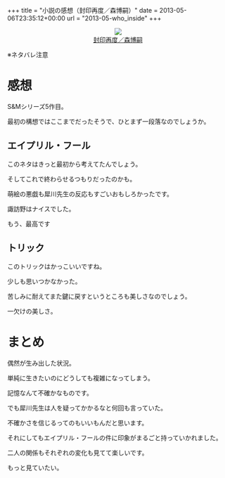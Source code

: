 +++
title = "小説の感想（封印再度／森博嗣）"
date = 2013-05-06T23:35:12+00:00
url = "2013-05-who_inside"
+++
<div style="text-align: center;">
  <a href="http://www.amazon.co.jp/gp/product/4062647990/ref=as_li_ss_il?ie=UTF8&#038;camp=247&#038;creative=7399&#038;creativeASIN=4062647990&#038;linkCode=as2&#038;tag=5000164-22"><img border="0" src="http://ws-fe.amazon-adsystem.com/widgets/q?_encoding=UTF8&#038;ASIN=4062647990&#038;Format=_SL160_&#038;ID=AsinImage&#038;MarketPlace=JP&#038;ServiceVersion=20070822&#038;WS=1&#038;tag=5000164-22" /><br /><span>封印再度／森博嗣</span></a><img src="http://ir-jp.amazon-adsystem.com/e/ir?t=5000164-22&#038;l=as2&#038;o=9&#038;a=4062647990" width="1" height="1" border="0" alt="" style="border:none !important; margin:0px !important;" />
</div>

※ネタバレ注意

# 感想

S&#038;Mシリーズ5作目。
  
最初の構想ではここまでだったそうで、ひとまず一段落なのでしょうか。

## エイプリル・フール

このネタはきっと最初から考えてたんでしょう。
  
そしてこれで終わらせるつもりだったのかも。
  
萌絵の悪戯も犀川先生の反応もすごいおもしろかったです。
  
諏訪野はナイスでした。
  
もう、最高です

## トリック

このトリックはかっこいいですね。
  
少しも思いつかなかった。
  
苦しみに耐えてまた鍵に戻すというところも美しさなのでしょう。
  
一欠けの美しさ。

# まとめ

偶然が生み出した状況。
  
単純に生きたいのにどうしても複雑になってしまう。
  
記憶なんて不確かなものです。
  
でも犀川先生は人を疑ってかかるなと何回も言っていた。
  
不確かさを信じるってのもいいもんだと思います。
  
それにしてもエイプリル・フールの件に印象がまるごと持っていかれました。
  
二人の関係もそれぞれの変化も見てて楽しいです。
  
もっと見ていたい。